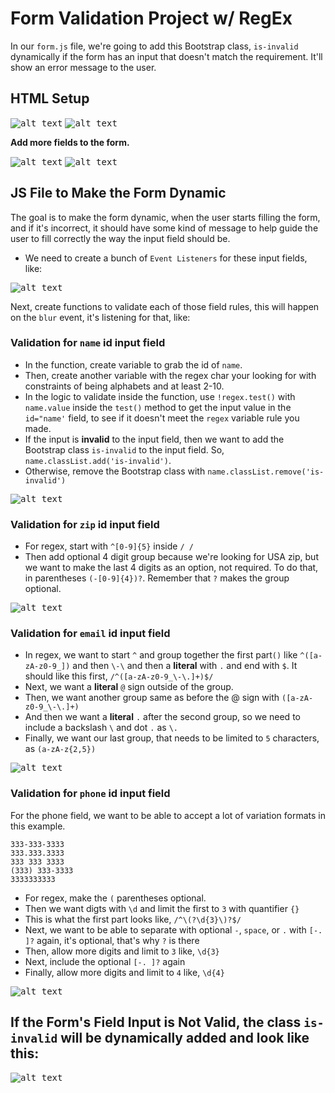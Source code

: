 # Form Validation Project w/ RegEx

In our `form.js` file, we're going to add this Bootstrap class, `is-invalid` dynamically if the form has an input that doesn't match the requirement. It'll show an error message to the user.

## HTML Setup

<kbd>![alt text](img/html00.png "screenshot")</kbd>
<kbd>![alt text](img/screen00.png "screenshot")</kbd>

**Add more fields to the form.**

<kbd>![alt text](img/html01.png "screenshot")</kbd>
<kbd>![alt text](img/screen01.png "screenshot")</kbd>

## JS File to Make the Form Dynamic

The goal is to make the form dynamic, when the user starts filling the form, and if it's incorrect, it should have some kind of message to help guide the user to fill correctly the way the input field should be.

* We need to create a bunch of `Event Listeners` for these input fields, like:

<kbd>![alt text](img/blureventlisteners.png "screenshot")</kbd>

Next, create functions to validate each of those field rules, this will happen on the `blur` event, it's listening for that, like:

### Validation for `name` id input field

* In the function, create variable to grab the id of `name`.
* Then, create another variable with the regex char your looking for with constraints of being alphabets and at least 2-10.
* In the logic to validate inside the function, use `!regex.test()` with  `name.value` inside the `test()` method to get the input value in the `id="name'` field, to see if it doesn't meet the `regex` variable rule you made.
* If the input is **invalid** to the input field, then we want to add the Bootstrap class `is-invalid` to the input field. So, `name.classList.add('is-invalid')`.
* Otherwise, remove the Bootstrap class with `name.classList.remove('is-invalid')`

<kbd>![alt text](img/namefield.png "screenshot")</kbd>

### Validation for `zip` id input field

* For regex, start with `^[0-9]{5}` inside `/ /`
* Then add optional 4 digit group because we're looking for USA zip, but we want to make the last 4 digits as an option, not required. To do that, in parentheses `(-[0-9]{4})?`. Remember that `?` makes the group optional.

<kbd>![alt text](img/zipfield.png "screenshot")</kbd>

### Validation for `email` id input field

* In regex, we want to start `^` and group together the first part`()` like `^([a-zA-z0-9_])` and then `\-\` and then a **literal** with `.` and end with `$`. It should like this first, `/^([a-zA-z0-9_\-\.]+)$/`
* Next, we want a **literal** `@` sign outside of the group.
* Then, we want another group same as before the @ sign with `([a-zA-z0-9_\-\.]+)`
* And then we want a **literal** `.` after the second group, so we need to include a backslash `\` and dot `.` as `\.`
* Finally, we want our last group, that needs to be limited to `5` characters, as `(a-zA-z{2,5})`

<kbd>![alt text](img/emailfield.png "screenshot")</kbd>

### Validation for `phone` id input field

For the phone field, we want to be able to accept a lot of variation formats in this example.

```
333-333-3333
333.333.3333
333 333 3333
(333) 333-3333
3333333333
```

* For regex, make the `(` parentheses optional.
* Then we want digts with `\d` and limit the first to `3` with quantifier `{}`
* This is what the first part looks like, `/^\(?\d{3}\)?$/`
* Next, we want to be able to separate with optional `-`, `space`, or `.` with `[-. ]?` again, it's optional, that's why `?` is there
* Then, allow more digits and limit to `3` like, `\d{3}`
* Next, include the optional `[-. ]?` again
* Finally, allow more digits and limit to `4` like, `\d{4}`

<kbd>![alt text](img/emailfield.png "screenshot")</kbd>

## If the Form's Field Input is Not Valid, the class `is-invalid` will be dynamically added and look like this:

<kbd>![alt text](img/invalid.png "screenshot")</kbd>